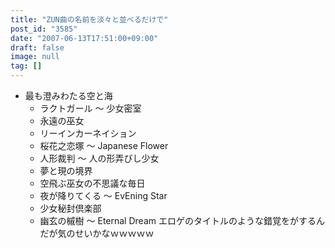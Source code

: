 ```yaml
---
title: "ZUN曲の名前を淡々と並べるだけで"
post_id: "3585"
date: "2007-06-13T17:51:00+09:00"
draft: false
image: null
tag: []
---
```



* 最も澄みわたる空と海
  * ラクトガール ～ 少女密室
  * 永遠の巫女
  * リーインカーネイション
  * 桜花之恋塚 ～ Japanese Flower
  * 人形裁判 ～ 人の形弄びし少女
  * 夢と現の境界
  * 空飛ぶ巫女の不思議な毎日
  * 夜が降りてくる ～ EvEning Star
  * 少女秘封倶楽部
  * 幽玄の槭樹 ～ Eternal Dream
エロゲのタイトルのような錯覚をがするんだが気のせいかなｗｗｗｗｗ
